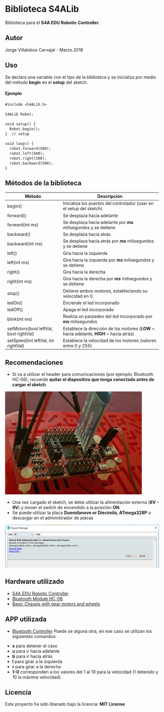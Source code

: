 # Biblioteca S4ALib
Biblioteca para el **S4A EDU Robotic Controller**.

## Autor
Jorge Villalobos Carvajal - Marzo.2018

## Uso
Se declara una variable con el tipo de la biblioteca y se inicializa por medio del método **begin** en el **setup** del sketch.
#### Ejemplo
```
#include <S4ALib.h>

S4ALib Robot;

void setup() {
  Robot.begin();
}  // setup

void loop() {
  robot.forward(500);
  robot.left(500);
  robot.right(500);
  robot.backward(500);
}
```

## Métodos de la biblioteca
Método | Descripción
------ | -----------
begin() | Inicializa los puertos del controlador (usar en el setup del sketch)
forward() | Se desplaza hacia adelante
forward(int ms) | Se desplaza hacia adelante por **_ms_** milisegundos y se detiene
backward() | Se desplaza hacia atrás
backward(int ms) | Se desplaza hacia atrás por **_ms_** milisegundos y se detiene
left() | Gira hacia la izquierda
left(int ms) | Gira hacia la izquierda por **_ms_** milisegundos y se detiene
right() | Gira hacia la derecha
right(int ms) | Gira hacia la derecha por **_ms_** milisegundos y se detiene
stop() | Detiene ambos motores, estableciendo su velocidad en 0.
ledOn() | Enciende el led incorporado
ledOff() | Apaga el led incorporado
blink(int ms) | Realiza un parpadeo del led incorporado por **_ms_** milisegundos
setMotors(bool leftVal, bool rightVal) | Establece la dirección de los motores (**LOW** = hacia adelante, **HIGH** = hacia atrás)
setSpeed(int leftVal, int rightVal) | Establece la velocidad de los motores (valores entre 0 y 255)

## Recomendaciones
- Si va a utilizar el header para comunicaciones (por ejemplo: Bluetooth HC-06), recuerde **quitar el dispositivo que tenga conectado antes de cargar el sketch**.

![Bluetooth](/images/Bluetooth.jpg)

- Una vez cargado el sketch, se debe utilizar la alimentación externa (**6V - 9V**) y mover el switch de encendido a la posición **ON**.
- Se puede utilizar la placa **Duemilanove or Diecimila, ATmega328P** o descargar en el administrador de placas

![Instalacion placa](/images/DriversPlaca.png)

## Hardware utilizado
* [S4A EDU Robotic Controller](http://www.crcibernetica.com/s4a-edu-robotic-controller/)
* [Bluetooth Module HC-06](http://www.crcibernetica.com/bluetooth-module-hc-06/)
* [Basic Chassis with gear motors and wheels](http://www.crcibernetica.com/basic-chassis-with-gear-motors-and-wheels/)

## APP utilizada
* [Bluetooth Controller](https://play.google.com/store/apps/details?id=com.lafabricadeandroides.lfdabluetoothcontroller)
Puede se alguna otra, en ese caso se utilizan los siguientes comandos:
- **s** para detener el caso
- **u** para ir hacia adelante
- **b** para ir hacia atrás
- **l** para girar a la izquierda
- **r** para girar a la derecha
- **1-0** corresponden a los valores del 1 al 10 para la velocidad (1 detenido y 10 la máxima velocidad).

## Licencia
Este proyecto ha sido liberado bajo la licencia: **MIT License**
